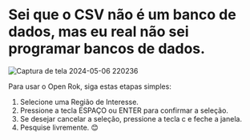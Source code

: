 # Sei que o CSV não é um banco de dados, mas eu real não sei programar bancos de dados.

![Captura de tela 2024-05-06 220236](https://github.com/gustavo5252/Open-Rok-0.1.0/assets/163939936/c618c1e7-d645-4370-9cdb-f7eae4eb7d60)

Para usar o Open Rok, siga estas etapas simples:

1. Selecione uma Região de Interesse.
2. Pressione a tecla ESPAÇO ou ENTER para confirmar a seleção.
3. Se desejar cancelar a seleção, pressione a tecla c e feche a janela.
4. Pesquise livremente. 😊

